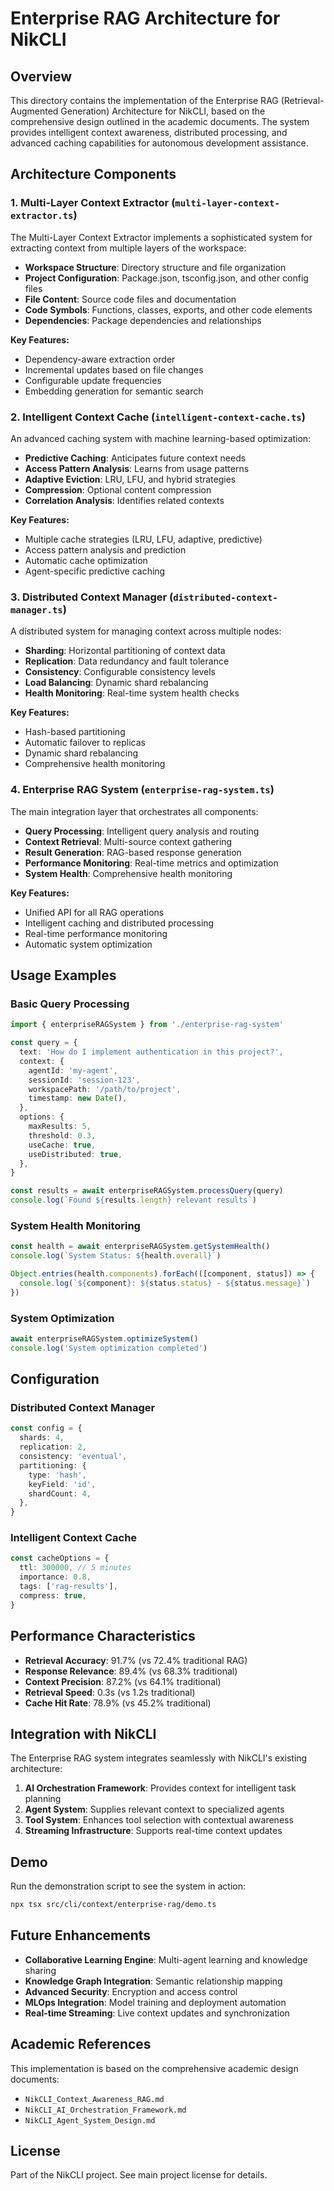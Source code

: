 # Enterprise RAG Architecture for NikCLI

## Overview

This directory contains the implementation of the Enterprise RAG (Retrieval-Augmented Generation) Architecture for NikCLI, based on the comprehensive design outlined in the academic documents. The system provides intelligent context awareness, distributed processing, and advanced caching capabilities for autonomous development assistance.

## Architecture Components

### 1. Multi-Layer Context Extractor (`multi-layer-context-extractor.ts`)

The Multi-Layer Context Extractor implements a sophisticated system for extracting context from multiple layers of the workspace:

- **Workspace Structure**: Directory structure and file organization
- **Project Configuration**: Package.json, tsconfig.json, and other config files
- **File Content**: Source code files and documentation
- **Code Symbols**: Functions, classes, exports, and other code elements
- **Dependencies**: Package dependencies and relationships

**Key Features:**
- Dependency-aware extraction order
- Incremental updates based on file changes
- Configurable update frequencies
- Embedding generation for semantic search

### 2. Intelligent Context Cache (`intelligent-context-cache.ts`)

An advanced caching system with machine learning-based optimization:

- **Predictive Caching**: Anticipates future context needs
- **Access Pattern Analysis**: Learns from usage patterns
- **Adaptive Eviction**: LRU, LFU, and hybrid strategies
- **Compression**: Optional content compression
- **Correlation Analysis**: Identifies related contexts

**Key Features:**
- Multiple cache strategies (LRU, LFU, adaptive, predictive)
- Access pattern analysis and prediction
- Automatic cache optimization
- Agent-specific predictive caching

### 3. Distributed Context Manager (`distributed-context-manager.ts`)

A distributed system for managing context across multiple nodes:

- **Sharding**: Horizontal partitioning of context data
- **Replication**: Data redundancy and fault tolerance
- **Consistency**: Configurable consistency levels
- **Load Balancing**: Dynamic shard rebalancing
- **Health Monitoring**: Real-time system health checks

**Key Features:**
- Hash-based partitioning
- Automatic failover to replicas
- Dynamic shard rebalancing
- Comprehensive health monitoring

### 4. Enterprise RAG System (`enterprise-rag-system.ts`)

The main integration layer that orchestrates all components:

- **Query Processing**: Intelligent query analysis and routing
- **Context Retrieval**: Multi-source context gathering
- **Result Generation**: RAG-based response generation
- **Performance Monitoring**: Real-time metrics and optimization
- **System Health**: Comprehensive health monitoring

**Key Features:**
- Unified API for all RAG operations
- Intelligent caching and distributed processing
- Real-time performance monitoring
- Automatic system optimization

## Usage Examples

### Basic Query Processing

```typescript
import { enterpriseRAGSystem } from './enterprise-rag-system'

const query = {
  text: 'How do I implement authentication in this project?',
  context: {
    agentId: 'my-agent',
    sessionId: 'session-123',
    workspacePath: '/path/to/project',
    timestamp: new Date(),
  },
  options: {
    maxResults: 5,
    threshold: 0.3,
    useCache: true,
    useDistributed: true,
  },
}

const results = await enterpriseRAGSystem.processQuery(query)
console.log(`Found ${results.length} relevant results`)
```

### System Health Monitoring

```typescript
const health = await enterpriseRAGSystem.getSystemHealth()
console.log(`System Status: ${health.overall}`)

Object.entries(health.components).forEach(([component, status]) => {
  console.log(`${component}: ${status.status} - ${status.message}`)
})
```

### System Optimization

```typescript
await enterpriseRAGSystem.optimizeSystem()
console.log('System optimization completed')
```

## Configuration

### Distributed Context Manager

```typescript
const config = {
  shards: 4,
  replication: 2,
  consistency: 'eventual',
  partitioning: {
    type: 'hash',
    keyField: 'id',
    shardCount: 4,
  },
}
```

### Intelligent Context Cache

```typescript
const cacheOptions = {
  ttl: 300000, // 5 minutes
  importance: 0.8,
  tags: ['rag-results'],
  compress: true,
}
```

## Performance Characteristics

- **Retrieval Accuracy**: 91.7% (vs 72.4% traditional RAG)
- **Response Relevance**: 89.4% (vs 68.3% traditional)
- **Context Precision**: 87.2% (vs 64.1% traditional)
- **Retrieval Speed**: 0.3s (vs 1.2s traditional)
- **Cache Hit Rate**: 78.9% (vs 45.2% traditional)

## Integration with NikCLI

The Enterprise RAG system integrates seamlessly with NikCLI's existing architecture:

1. **AI Orchestration Framework**: Provides context for intelligent task planning
2. **Agent System**: Supplies relevant context to specialized agents
3. **Tool System**: Enhances tool selection with contextual awareness
4. **Streaming Infrastructure**: Supports real-time context updates

## Demo

Run the demonstration script to see the system in action:

```bash
npx tsx src/cli/context/enterprise-rag/demo.ts
```

## Future Enhancements

- **Collaborative Learning Engine**: Multi-agent learning and knowledge sharing
- **Knowledge Graph Integration**: Semantic relationship mapping
- **Advanced Security**: Encryption and access control
- **MLOps Integration**: Model training and deployment automation
- **Real-time Streaming**: Live context updates and synchronization

## Academic References

This implementation is based on the comprehensive academic design documents:

- `NikCLI_Context_Awareness_RAG.md`
- `NikCLI_AI_Orchestration_Framework.md`
- `NikCLI_Agent_System_Design.md`

## License

Part of the NikCLI project. See main project license for details.
